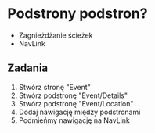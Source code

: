 # Podstrony podstron?

- Zagnieżdżanie ścieżek
- NavLink

## Zadania
1. Stwórz stronę "Event"
2. Stwórz podstronę "Event/Details"
3. Stwórz podstronę "Event/Location"
4. Dodaj nawigację między podstronami
5. Podmieńmy nawigację na NavLink